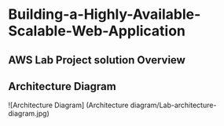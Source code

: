 # Building-a-Highly-Available-Scalable-Web-Application
AWS Lab Project solution Overview
---
## Architecture Diagram
![Architecture Diagram] (Architecture diagram/Lab-architecture-diagram.jpg)
